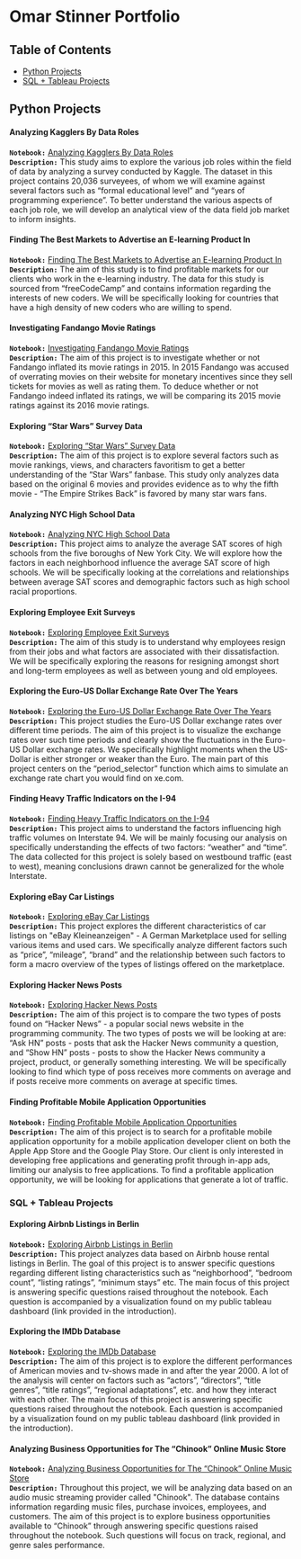 # Omar Stinner Portfolio

## Table of Contents
+ [Python Projects](https://github.com/omarstinner/Portfolio/blob/main/README.md#python-projects)<br />
+ [SQL + Tableau Projects](https://github.com/omarstinner/Portfolio/blob/main/README.md#sql--tableau-projects)

## Python Projects

#### Analyzing Kagglers By Data Roles
**`Notebook:`** [Analyzing Kagglers By Data Roles](https://nbviewer.org/github/omarstinner/Projects/blob/9329a401a5cc468fabad110a66229ac30fb413b9/Analyzing%20Kagglers%20By%20Data%20Role.ipynb)<br />
**`Description:`** This study aims to explore the various job roles within the field of data by analyzing a survey conducted by Kaggle. The dataset in this project contains 20,036 surveyees, of whom we will examine against several factors such as  “formal educational level” and “years of programming experience”. To better understand the various aspects of each job role, we will develop an analytical view of the data field job market to inform insights.

#### Finding The Best Markets to Advertise an E-learning Product In
**`Notebook:`** [Finding The Best Markets to Advertise an E-learning Product In](https://nbviewer.org/github/omarstinner/Projects/blob/main/Finding%20The%20Best%20Markets%20to%20Advertise%20in%20an%20E-learning%20Product.ipynb)<br />
**`Description:`** The aim of this study is to find profitable markets for our clients who work in the e-learning industry. The data for this study is sourced from “freeCodeCamp” and contains information regarding the interests of new coders. We will be specifically looking for countries that have a high density of new coders who are willing to spend.

#### Investigating Fandango Movie Ratings
**`Notebook:`** [Investigating Fandango Movie Ratings](https://nbviewer.org/github/omarstinner/Projects/blob/main/Investigating%20Fandago%20Movie%20Ratings.ipynb)<br />
**`Description:`** The aim of this project is to investigate whether or not Fandango inflated its movie ratings in 2015. In 2015 Fandango was accused of overrating movies on their website for monetary incentives since they sell tickets for movies as well as rating them. To deduce whether or not Fandango indeed inflated its ratings, we will be comparing its 2015 movie ratings against its 2016 movie ratings.

#### Exploring “Star Wars” Survey Data
**`Notebook:`** [Exploring “Star Wars” Survey Data](https://nbviewer.org/github/omarstinner/Projects/blob/main/Exploring%20%27Star%20Wars%27%20Survey.ipynb)<br />
**`Description:`** The aim of this project is to explore several factors such as movie rankings, views, and characters favoritism to get a better understanding of the “Star Wars” fanbase. This study only analyzes data based on the original 6 movies and provides evidence as to why the fifth movie - “The Empire Strikes Back” is favored by many star wars fans.

#### Analyzing NYC High School Data
**`Notebook:`** [Analyzing NYC High School Data](https://nbviewer.org/github/omarstinner/Projects/blob/main/Analyzing%20NYC%20High%20School%20Data.ipynb)<br />
**`Description:`** This project aims to analyze the average SAT scores of high schools from the five boroughs of New York City. We will explore how the factors in each neighborhood influence the average SAT score of high schools. We will be specifically looking at the correlations and relationships between average SAT scores and demographic factors such as high school racial proportions.

#### Exploring Employee Exit Surveys
**`Notebook:`** [Exploring Employee Exit Surveys](https://nbviewer.org/github/omarstinner/Projects/blob/main/Analyzing%20Employee%20Exit%20Surveys.ipynb)<br />
**`Description:`** The aim of this study is to understand why employees resign from their jobs and what factors are associated with their dissatisfaction. We will be specifically exploring the reasons for resigning amongst short and long-term employees as well as between young and old employees.

#### Exploring the Euro-US Dollar Exchange Rate Over The Years
**`Notebook:`** [Exploring the Euro-US Dollar Exchange Rate Over The Years](https://github.com/omarstinner/Projects/blob/main/Exploring%20the%20Euro-US%20Dollar%20Exchange%20Rate%20Over%20The%20Years.ipynb)<br />
**`Description:`** This project studies the Euro-US Dollar exchange rates over different time periods. The aim of this project is to visualize the exchange rates over such time periods and clearly show the fluctuations in the  Euro-US Dollar exchange rates. We specifically highlight moments when the US-Dollar is either stronger or weaker than the Euro. The main part of this project centers on the “period_selector” function which aims to simulate an exchange rate chart you would find on xe.com.

#### Finding Heavy Traffic Indicators on the I-94
**`Notebook:`** [Finding Heavy Traffic Indicators on the I-94](https://nbviewer.org/github/omarstinner/Projects/blob/main/Finding%20Heavy%20Traffic%20Indicators%20on%20the%20I-94.ipynb)<br />
**`Description:`** This project aims to understand the factors influencing high traffic volumes on Interstate 94. We will be mainly focusing our analysis on specifically understanding the effects of two factors: “weather” and “time”.  The data collected for this project is solely based on westbound traffic (east to west), meaning conclusions drawn cannot be generalized for the whole Interstate.

#### Exploring eBay Car Listings
**`Notebook:`** [Exploring eBay Car Listings](https://nbviewer.org/github/omarstinner/Projects/blob/main/Exploring%20eBay%20Car%20Sales%20Data.ipynb)<br />
**`Description:`** This project explores the different characteristics of car listings on "eBay Kleineanzeigen" - A German Marketplace used for selling various items and used cars. We specifically analyze different factors such as “price”, “mileage”, “brand” and the relationship between such factors to form a macro overview of the types of listings offered on the marketplace.

#### Exploring Hacker News Posts
**`Notebook:`** [Exploring Hacker News Posts](https://nbviewer.org/github/omarstinner/Projects/blob/main/Exploring%20Hacker%20News%20Posts.ipynb)<br />
**`Description:`** The aim of this project is to compare the two types of posts found on “Hacker News” - a popular social news website in the programming community. The two types of posts we will be looking at are: “Ask HN” posts - posts that ask the Hacker News community a question, and “Show HN” posts - posts to show the Hacker News community a project, product, or generally something interesting. We will be specifically looking to find which type of poss receives more comments on average and if posts receive more comments on average at specific times.

#### Finding Profitable Mobile Application Opportunities
**`Notebook:`** [Finding Profitable Mobile Application Opportunities](https://nbviewer.org/github/omarstinner/Projects/blob/main/Profitable%20App%20Profiles.ipynb)<br />
**`Description:`** The aim of this project is to search for a profitable mobile application opportunity for a mobile application developer client on both the Apple App Store and the Google Play Store. Our client is only interested in developing free applications and generating profit through in-app ads, limiting our analysis to free applications. To find a profitable application opportunity, we will be looking for applications that generate a lot of traffic.

### SQL + Tableau Projects

#### Exploring Airbnb Listings in Berlin
**`Notebook:`** [Exploring Airbnb Listings in Berlin](https://github.com/omarstinner/Projects/blob/d987e9aa2081cd94195dc290059998884c65123c/Exploring%20Airbnb%20Listings%20in%20Berlin.ipynb)<br />
**`Description:`** This project analyzes data based on Airbnb house rental listings in Berlin. The goal of this project is to answer specific questions regarding different listing characteristics such as “neighborhood”, “bedroom count”, “listing ratings”, “minimum stays” etc. The main focus of this project is answering specific questions raised throughout the notebook. Each question is accompanied by a visualization found on my public tableau dashboard (link provided in the introduction).

#### Exploring the IMDb Database
**`Notebook:`** [Exploring the IMDb Database](https://github.com/omarstinner/Projects/blob/d987e9aa2081cd94195dc290059998884c65123c/Exploring%20the%20IMDb%20Database.ipynb)<br />
**`Description:`** The aim of this project is to explore the different performances of American movies and tv-shows made in and after the year 2000. A lot of the analysis will center on factors such as “actors”, “directors”, “title genres”, “title ratings”, “regional adaptations”, etc. and how they interact with each other. The main focus of this project is answering specific questions raised throughout the notebook. Each question is accompanied by a visualization found on my public tableau dashboard (link provided in the introduction).

#### Analyzing Business Opportunities for The “Chinook” Online Music Store
**`Notebook:`** [Analyzing Business Opportunities for The “Chinook” Online Music Store](https://github.com/omarstinner/Projects/blob/d987e9aa2081cd94195dc290059998884c65123c/Analyzing%20Business%20Opportunities%20for%20The%20%E2%80%9CChinook%E2%80%9D%20Online%20Music%20Store.ipynb)<br />
**`Description:`** Throughout this project, we will be analyzing data based on an audio music streaming provider called "Chinook". The database contains information regarding music files, purchase invoices, employees, and customers. The aim of this project is to explore business opportunities available to “Chinook” through answering specific questions raised throughout the notebook. Such questions will focus on track, regional, and genre sales performance.
